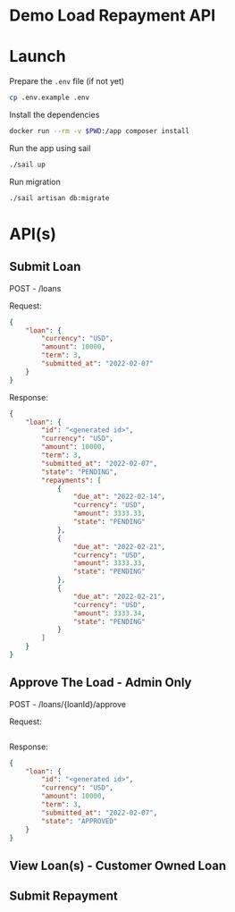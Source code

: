 # Demo Load Repayment API

# Launch

Prepare the `.env` file (if not yet)

```bash
cp .env.example .env
```

Install the dependencies

```bash
docker run --rm -v $PWD:/app composer install
```

Run the app using sail

```bash
./sail up

```

Run migration

```bash
./sail artisan db:migrate
```

# API(s)

## Submit Loan

POST - /loans

Request:

```json
{
    "loan": {
        "currency": "USD",
        "amount": 10000,
        "term": 3,
        "submitted_at": "2022-02-07"
    }
}
```

Response:

```json
{
    "loan": {
        "id": "<generated id>",
        "currency": "USD",
        "amount": 10000,
        "term": 3,
        "submitted_at": "2022-02-07",
        "state": "PENDING",
        "repayments": [
            {
                "due_at": "2022-02-14",
                "currency": "USD",
                "amount": 3333.33,
                "state": "PENDING"
            },
            {
                "due_at": "2022-02-21",
                "currency": "USD",
                "amount": 3333.33,
                "state": "PENDING"
            },
            {
                "due_at": "2022-02-21",
                "currency": "USD",
                "amount": 3333.34,
                "state": "PENDING"
            }
        ]
    }
}
```

## Approve The Load - Admin Only

POST - /loans/{loanId}/approve

Request:

```json

```

Response:

```json
{
    "loan": {
        "id": "<generated id>",
        "currency": "USD",
        "amount": 10000,
        "term": 3,
        "submitted_at": "2022-02-07",
        "state": "APPROVED"
    }
}
```

## View Loan(s) - Customer Owned Loan

## Submit Repayment
